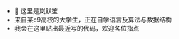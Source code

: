 - 👋 这里是岚默笙
- 来自某c9高校的大学生，正在自学语言及算法与数据结构
- 我会在这里贴出最近写的代码，欢迎各位指点

<!---
lanmosheng/lanmosheng is a ✨ special ✨ repository because its `README.md` (this file) appears on your GitHub profile.
You can click the Preview link to take a look at your changes.
--->
